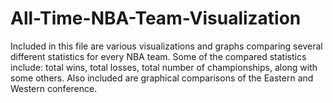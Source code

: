 # All-Time-NBA-Team-Visualization
Included in this file are various visualizations and graphs comparing several different statistics for every NBA team. Some of the compared statistics include: total wins, total losses, total number of championships, along with some others. Also included are graphical comparisons of the Eastern and Western conference. 
